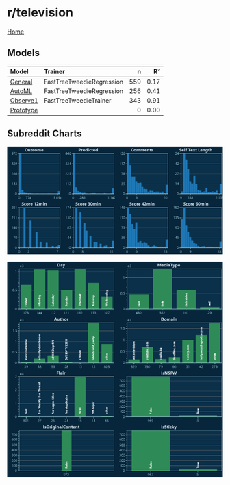 # r/television

[Home](../index.md)

## Models

|Model|Trainer|n|R²|
|:---|:---|---:|---:|
|[General](models/guess_television_General.md)|FastTreeTweedieRegression|559|0.17|
|[AutoML](models/guess_television_AutoML.md)|FastTreeTweedieRegression|256|0.41|
|[Observe1](models/guess_television_Observe1.md)|FastTreeTweedieTrainer|343|0.91|
|[Prototype](models/guess_television_Prototype.md)||0|0.00|

## Subreddit Charts

![r/television Distributions](../images/guess_television_Distributions.png "r/television Distributions")

![r/television Categorical](../images/guess_television_Catagorical.png "r/television Categorical")

